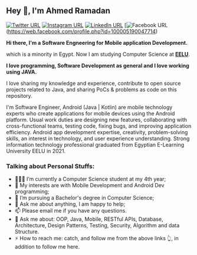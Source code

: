 ## Hey 👋, I'm Ahmed Ramadan

[![Twitter URL](https://img.shields.io/static/v1?color=red&label=Twitter%20&logo=twitter&logoColor=white&style=for-the-badge&message=Follow)](https://twitter.com/a7_med_01)
[![Instagram URL](https://img.shields.io/static/v1?color=red&label=Instagram&logo=Instagram&logoColor=white&style=for-the-badge&message=follow)](https://www.instagram.com/a7_med_01)
[![LinkedIn URL](https://img.shields.io/static/v1?color=red&label=linkedin&logo=linkedin&logoColor=white&style=for-the-badge&message=Connect)](https://www.linkedin.com/in/ahmed-ramadan-539b72150)
[![Facebook URL](https://img.shields.io/static/v1?color=red&label=Facebook&logo=Facebook&logoColor=white&style=for-the-badge&message=Connect)(https://web.facebook.com/profile.php?id=100005190047714)

**Hi there, I'm a **Software Engneering** for Mobile **application Development**.**

which is a minority in Egypt. Now I am studying Computer Science at **[EELU](http://www.eelu.edu.eg/)**.

**I love programming, Software Development as general and I love working using JAVA.**

I love sharing my knowledge and experience, contribute to open source projects related to Java, and sharing PoCs & problems as code on this repository.

I'm  Software Engineer, Android (Java | Kotlin) are mobile technology experts who create applications for mobile devices using the Android platform. Usual work duties are designing new features, collaborating with cross-functional teams, testing code, fixing bugs, and improving application efficiency. Android app development expertise, creativity, problem-solving skills, an interest in technology, and user experience understanding. Strong information technology professional graduated from Egyptian E-Learning University EELU in 2021. 


### Talking about Personal Stuffs:

- 👨🏽‍💻 I’m currently a Computer Science student at my 4th year; 
- 🤔 My interests are with Mobile Development and Android Dev programming;
- 💼 I’m pursuing a Bachelor's degree in Computer Science;
- 💬 Ask me about anything, I am happy to help;
- 📫 Please email me if you have any questions.
- 🎯 Ask me about: OOP, Java, Mobile, RESTful APIs, Database, Architecture, Design Patterns, Testing, Security, Algorithm and data Structure.
- ⚡ How to reach me: catch, and follow me from the above links 👆, in addition to follow me here.
